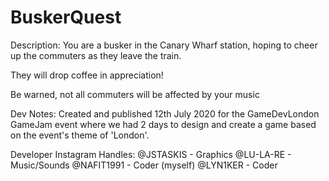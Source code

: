 # BuskerQuest



Description:
You are a busker in the Canary Wharf station, hoping to cheer up the commuters as they leave the train.

They will drop coffee in appreciation!

Be warned, not all commuters will be affected by your music



Dev Notes:
Created and published 12th July 2020 for the GameDevLondon GameJam event where we had 2 days to design and
create a game based on the event's theme of 'London'.



Developer Instagram Handles:
	@JSTASKIS - Graphics
	@LU-LA-RE - Music/Sounds
	@NAFIT1991 - Coder (myself)
	@LYN1KER - Coder